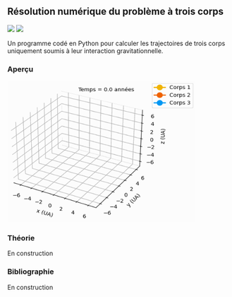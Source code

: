 ## Résolution numérique du problème à trois corps

![](https://img.shields.io/badge/Language-Python-blue.png) ![](https://img.shields.io/badge/Version-1.0-success.png)

Un programme codé en Python pour calculer les trajectoires de trois corps uniquement soumis à leur interaction gravitationnelle.

### Aperçu

<img src="/resources/problème-à-trois-corps-général.gif" width="427" height="320"/>

### Théorie

En construction

### Bibliographie

En construction
